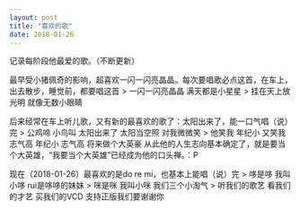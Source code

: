 ```yaml
---
layout: post
title: "喜欢的歌"
date: 2018-01-26
---
```


记录每阶段他最爱的歌。（不断更新）
<!-- more -->
最早受小猪佩奇的影响，超喜欢一闪一闪亮晶晶。每次要唱歌必点这首，在车上，出去散步，睡觉前，都要唱这首
	> 一闪一闪亮晶晶 满天都是小星星
	> 挂在天上放光明 就像无数小眼睛

后来经常在车上听儿歌，又有新的最喜欢的歌了：太阳出来了，能一口气唱（说）完
	> 公鸡啼 小鸟叫 太阳出来了 太阳当空照 对我微微笑
	> 他笑我 年纪小 又笑我 志气高 年纪小 志气高 将来做个大英豪
从此他的人生志向基本确定了，就是要当个大英雄，“我要当个大英雄”已经成为他的口头禅。：P

现在（2018-01-26）最喜欢的是do re mi，也基本上能唱（说）完
	> 哆是哆 我叫小哆 rui是哆哆的妹妹
	> 咪是咪 我叫小咪 我们三个小淘气
	> 听我们的歌艺 看我们的才艺 买我们的VCD 支持正版我们要谢谢你
	